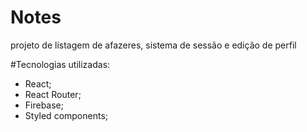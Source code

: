 # Notes

projeto de listagem de afazeres, sistema de sessão e edição de perfil

#Tecnologias utilizadas:
* React;
* React Router;
* Firebase;
* Styled components;
